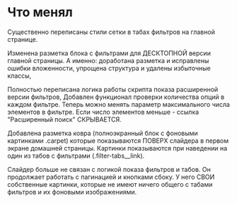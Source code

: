 # Что менял 
Существенно переписаны стили сетки в табах фильтров на главной странице.

Изменена разметка блока с фильтрами для ДЕСКТОПНОЙ версии главной страницы. А именно:
доработана разметка и исправлены ошибки вложенности,
упрощена структура и удалены избыточные классы,

Полностью переписана логика работы скрипта показа расширенной версии фильтров,
Добавлен функционал проверки количества опций в каждом фильтре. Теперь можно менять параметр максимального числа элементов в фильтре. Если число элементов меньше - ссылка "Расширенный поиск" СКРЫВАЕТСЯ.

Добавлена разметка ковра (полноэкранный блок с фоновыми картинками .carpet) которые показываются ПОВЕРХ слайдера в первом экране домашней страницы. Картинки показываются при наведении на один из табов с фильтрами (.filter-tabs__link).

Слайдер больше не связан с логикой показа фильтров и табов. Он продолжает работать с пагинацией и кнопками сбоку. У него СВОИ собственные картинки, которые не имеют ничего общего с табами фильтров и их фоновыми изображениями.
